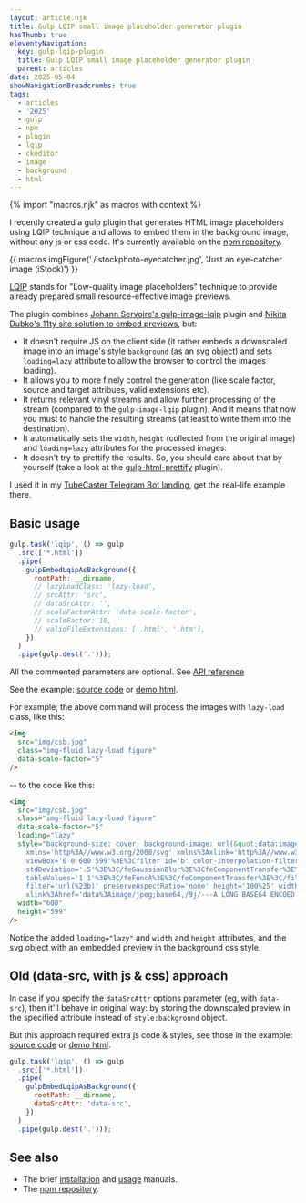 ```yaml
---
layout: article.njk
title: Gulp LQIP small image placeholder generator plugin
hasThumb: true
eleventyNavigation:
  key: gulp-lqip-plugin
  title: Gulp LQIP small image placeholder generator plugin
  parent: articles
date: 2025-05-04
showNavigationBreadcrumbs: true
tags:
  - articles
  - '2025'
  - gulp
  - npm
  - plugin
  - lqip
  - ckeditor
  - image
  - background
  - html
---
```


<!--
@changed 2025.05.04, 21:09
-->

{% import "macros.njk" as macros with context %}

I recently created a gulp plugin that generates HTML image placeholders using LQIP technique and allows to embed them in the background image, without any js or css code. It's currently available on the [npm repository](https://www.npmjs.com/package/gulp-embed-lqip-as-background).

{{ macros.imgFigure('./istockphoto-eyecatcher.jpg', 'Just an eye-catcher image (iStock)') }}

[LQIP](https://cloudinary.com/blog/low_quality_image_placeholders_lqip_explained) stands for "Low-quality image placeholders" technique to provide already prepared small resource-effective image previews.

The plugin combines [Johann Servoire's gulp-image-lqip](https://github.com/Johann-S/gulp-image-lqip) plugin and [Nikita Dubko's 11ty site solution to embed previews](https://github.com/MeFoDy/mefody.dev), but:

- It doesn't require JS on the client side (it rather embeds a downscaled image into an image's style `background` (as an svg object) and sets `loading=lazy` attribute to allow the browser to control the images loading).
- It allows you to more finely control the generation (like scale factor, source and target attribues, valid extensions etc).
- It returns relevant vinyl streams and allow further processing of the stream (compared to the `gulp-image-lqip` plugin). And it means that now you must to handle the resulting streams (at least to write them into the destination).
- It automatically sets the `width`, `height` (collected from the original image) and `loading=lazy` attributes for the processed images.
- It doesn't try to prettify the results. So, you should care about that by yourself (take a look at the [gulp-html-prettify](https://www.npmjs.com/package/gulp-html-prettify) plugin).

I used it in my [TubeCaster Telegram Bot landing](/projects/2025/tubecaster-telegram-bot/), get the real-life example there.

## Basic usage

```javascript
gulp.task('lqip', () => gulp
  .src(['*.html'])
  .pipe(
    gulpEmbedLqipAsBackground({
      rootPath: __dirname,
      // lazyLoadClass: 'lazy-load',
      // srcAttr: 'src',
      // dataSrcAttr: '',
      // scaleFactorAttr: 'data-scale-factor',
      // scaleFactor: 10,
      // validFileExtensions: ['.html', '.htm'],
    }),
  )
  .pipe(gulp.dest('.')));

```

All the commented parameters are optional. See [API reference](https://github.com/lilliputten/gulp-embed-lqip-as-background#api)

See the example: [source code](https://github.com/lilliputten/gulp-embed-lqip-as-background/blob/HEAD/test/test.html) or [demo html](https://html-preview.github.io/?url=https://github.com/lilliputten/gulp-embed-lqip-as-background/blob/HEAD/test/test.html).

For example, the above command will process the images with `lazy-load` class, like this:

```html
<img
  src="img/csb.jpg"
  class="img-fluid lazy-load figure"
  data-scale-factor="5"
/>
```

-- to the code like this:

```html
<img
  src="img/csb.jpg"
  class="img-fluid lazy-load figure"
  data-scale-factor="5"
  loading="lazy"
  style="background-size: cover; background-image: url(&quot;data:image/svg+xml;charset=utf-8,%3Csvg
    xmlns='http%3A//www.w3.org/2000/svg' xmlns%3Axlink='http%3A//www.w3.org/1999/xlink'
    viewBox='0 0 600 599'%3E%3Cfilter id='b' color-interpolation-filters='sRGB'%3E%3CfeGaussianBlur
    stdDeviation='.5'%3E%3C/feGaussianBlur%3E%3CfeComponentTransfer%3E%3CfeFuncA type='discrete'
    tableValues='1 1'%3E%3C/feFuncA%3E%3C/feComponentTransfer%3E%3C/filter%3E%3Cimage
    filter='url(%23b)' preserveAspectRatio='none' height='100%25' width='100%25'
    xlink%3Ahref='data%3Aimage/jpeg;base64,/9j/---A LONG BASE64 ENCOED STRING IS COMING HERE---//2Q=='%3E%3C/image%3E%3C/svg%3E&quot;);"
  width="600"
  height="599"
/>
```

Notice the added `loading="lazy"` and `width` and `height` attributes, and the svg object with an embedded preview in the background css style.

## Old (data-src, with js & css) approach

In case if you specify the `dataSrcAttr` options parameter (eg, with `data-src`), then it'll behave in original way: by storing the downscaled preview in the specified attribute instead of `style:background` object.

But this approach required extra js code & styles, see those in the example: [source code](https://github.com/lilliputten/gulp-embed-lqip-as-background/blob/HEAD/test/demo-data-src-test.html) or [demo html](https://html-preview.github.io/?url=https://github.com/lilliputten/gulp-embed-lqip-as-background/blob/HEAD/test/demo-data-src-test.html).

```javascript
gulp.task('lqip', () => gulp
  .src(['*.html'])
  .pipe(
    gulpEmbedLqipAsBackground({
      rootPath: __dirname,
      dataSrcAttr: 'data-src',
    }),
  )
  .pipe(gulp.dest('.')));

```
## See also

- The brief [installation](https://github.com/lilliputten/gulp-embed-lqip-as-background#install) and [usage](https://github.com/lilliputten/gulp-embed-lqip-as-background#usage) manuals.
- The [npm repository](https://www.npmjs.com/package/gulp-embed-lqip-as-background).
